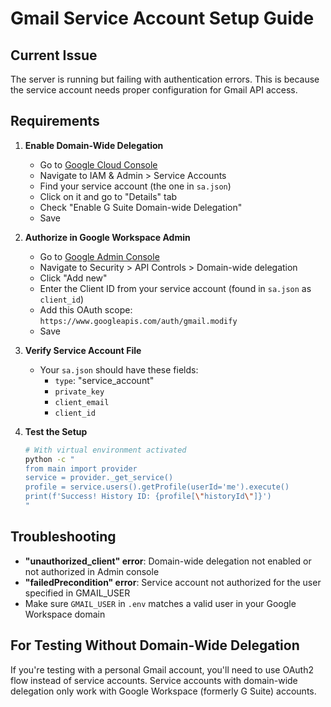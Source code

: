 # Gmail Service Account Setup Guide

## Current Issue
The server is running but failing with authentication errors. This is because the service account needs proper configuration for Gmail API access.

## Requirements

1. **Enable Domain-Wide Delegation**
   - Go to [Google Cloud Console](https://console.cloud.google.com)
   - Navigate to IAM & Admin > Service Accounts
   - Find your service account (the one in `sa.json`)
   - Click on it and go to "Details" tab
   - Check "Enable G Suite Domain-wide Delegation"
   - Save

2. **Authorize in Google Workspace Admin**
   - Go to [Google Admin Console](https://admin.google.com)
   - Navigate to Security > API Controls > Domain-wide delegation
   - Click "Add new"
   - Enter the Client ID from your service account (found in `sa.json` as `client_id`)
   - Add this OAuth scope: `https://www.googleapis.com/auth/gmail.modify`
   - Save

3. **Verify Service Account File**
   - Your `sa.json` should have these fields:
     - `type`: "service_account"
     - `private_key`
     - `client_email`
     - `client_id`

4. **Test the Setup**
   ```bash
   # With virtual environment activated
   python -c "
   from main import provider
   service = provider._get_service()
   profile = service.users().getProfile(userId='me').execute()
   print(f'Success! History ID: {profile[\"historyId\"]}')
   "
   ```

## Troubleshooting

- **"unauthorized_client" error**: Domain-wide delegation not enabled or not authorized in Admin console
- **"failedPrecondition" error**: Service account not authorized for the user specified in GMAIL_USER
- Make sure `GMAIL_USER` in `.env` matches a valid user in your Google Workspace domain

## For Testing Without Domain-Wide Delegation

If you're testing with a personal Gmail account, you'll need to use OAuth2 flow instead of service accounts. Service accounts with domain-wide delegation only work with Google Workspace (formerly G Suite) accounts. 